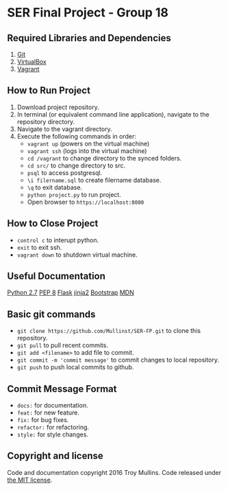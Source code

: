 SER Final Project - Group 18
==============================================


Required Libraries and Dependencies
-----------------------------------
1. [Git](http://git-scm.com/downloads)
2. [VirtualBox](https://www.virtualbox.org/wiki/Downloads)
3. [Vagrant](https://www.vagrantup.com)


How to Run Project
------------------
1. Download project repository.
2. In terminal (or equivalent command line application), navigate to the repository directory.
3. Navigate to the vagrant directory.
4. Execute the following commands in order:
	* `vagrant up` (powers on the virtual machine)
	* `vagrant ssh` ​(logs into the virtual machine)​
	* `cd /vagrant​` to change directory to the s​ynced folders.
	* `cd src/` to change directory to src.
	* `psql` to access postgresql.
	* `\i filername.sql` to create filername database.
	* `\q` to exit database.
	* `python project.py` to run project.
	* Open browser to `https://localhost:8000`

How to Close Project
--------------------
* `control c` to interupt python.
* `exit` to exit ssh.
* `vagrant down` to shutdown virtual machine. 

Useful Documentation
---------------------
[Python 2.7](https://www.python.org/download/releases/2.7/)
[PEP 8](https://www.python.org/dev/peps/pep-0008/)
[Flask](http://flask.pocoo.org/docs/0.10/quickstart/)
[jinja2](http://jinja.pocoo.org/docs/dev/)
[Bootstrap](http://getbootstrap.com/)
[MDN](https://developer.mozilla.org/en-US/)

Basic git commands
--------------------
* `git clone https://github.com/Mullinst/SER-FP.git` to clone this repository.
* `git pull` to pull recent commits.
* `git add <filename>` to add file to commit.
* `git commit -m 'commit message'` to commit changes to local repository.
* `git push` to push local commits to github.

Commit Message Format
---------------------
* `docs:` for documentation.
* `feat:` for new feature.
* `fix:` for bug fixes.
* `refactor:` for refactoring.
* `style:` for style changes.

Copyright and license
---------------------
Code and documentation copyright 2016 Troy Mullins. Code released under [the MIT license](https://github.com/Mullinst/SER-FP/blob/master/LICENSE).